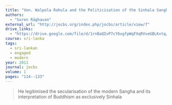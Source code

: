 ```yaml
---
title: "Ven. Walpola Rahula and the Politicisation of the Sinhala Sangha"
authors:
  - "Suren Rāghavan"
external_url: "http://jocbs.org/index.php/jocbs/article/view/7"
drive_links:
  - "https://drive.google.com/file/d/1rnBaQIvP7cY6xgfpWqFXqRVveGBLKvtq/view?usp=drivesdk"
course: sri-lanka
tags:
  - sri-lankan
  - engaged
  - modern
year: 2011
journal: jocbs
volume: 1
pages: "114--133"
---
```


> He legitimised the secularisation of the modern Sangha and its interpretation of Buddhism as exclusively Sinhala

